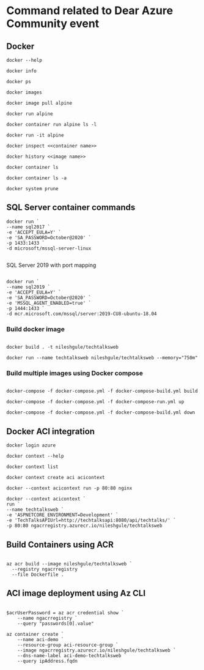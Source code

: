 # Command related to Dear Azure Community event

## Docker

```
docker --help

docker info

docker ps

docker images

docker image pull alpine

docker run alpine

docker container run alpine ls -l

docker run -it alpine

docker inspect <<container name>>

docker history <<image name>>

docker container ls

docker container ls -a

docker system prune

```

## SQL Server container commands

```
docker run `
--name sql2017 `
-e 'ACCEPT_EULA=Y' `
-e 'SA_PASSWORD=October@2020' `
-p 1433:1433 `
-d microsoft/mssql-server-linux


```

SQL Server 2019 with port mapping

```

docker run `
--name sql2019 `
-e 'ACCEPT_EULA=Y' `
-e 'SA_PASSWORD=October@2020' `
-e 'MSSQL_AGENT_ENABLED=true' `
-p 1444:1433 `
-d mcr.microsoft.com/mssql/server:2019-CU8-ubuntu-18.04

```

### Build docker image

```

docker build . -t nileshgule/techtalksweb

docker run --name techtalksweb nileshgule/techtalksweb --memory="750m"

```

### Build multiple images using Docker compose

```

docker-compose -f docker-compose.yml -f docker-compose-build.yml build

docker-compose -f docker-compose.yml -f docker-compose-run.yml up

docker-compose -f docker-compose.yml -f docker-compose-build.yml down

```

## Docker ACI integration

```
docker login azure

docker context --help

docker context list

docker context create aci acicontext

docker --context acicontext run -p 80:80 nginx

docker --context acicontext `
run `
--name techtalksweb `
-e 'ASPNETCORE_ENVIRONMENT=Development' `
-e 'TechTalksAPIUrl=http://techtalksapi:8080/api/techtalks/' `
-p 80:80 ngacrregistry.azurecr.io/nileshgule/techtalksweb

```

## Build Containers using ACR

```

az acr build --image nileshgule/techtalksweb `
  --registry ngacrregistry `
  --file Dockerfile .

```

## ACI image deployment using Az CLI

```

$acrUserPassword = az acr credential show `
    --name ngacrregistry `
    --query "passwords[0].value"

az container create `
    --name aci-demo `
    --resource-group aci-resource-group `
    --image ngacrregistry.azurecr.io/nileshgule/techtalksweb `
	--dns-name-label aci-demo-techtalksweb `
    --query ipAddress.fqdn

```
